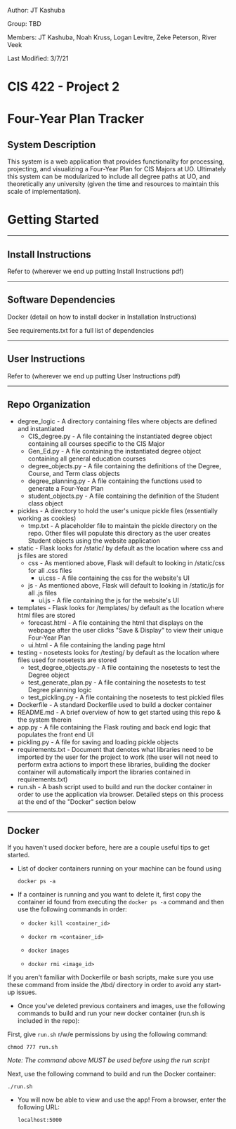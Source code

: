 Author: JT Kashuba

Group: TBD

Members: JT Kashuba, Noah Kruss, Logan Levitre, Zeke Peterson, River Veek

Last Modified: 3/7/21

# CIS 422 - Project 2
# Four-Year Plan Tracker

## System Description

This system is a web application that provides functionality for processing, projecting,
and visualizing a Four-Year Plan for CIS Majors at UO. Ultimately this system can be
modularized to include all degree paths at UO, and theoretically any university (given
the time and resources to maintain this scale of implementation).

# Getting Started

--------------------------------------------------------------------------------
## Install Instructions
Refer to (wherever we end up putting Install Instructions pdf)


--------------------------------------------------------------------------------
## Software Dependencies
Docker (detail on how to install docker in Installation Instructions)

See requirements.txt for a full list of dependencies


--------------------------------------------------------------------------------
## User Instructions
Refer to (wherever we end up putting User Instructions pdf)


--------------------------------------------------------------------------------
## Repo Organization
* degree_logic - A directory containing files where objects are defined and instantiated
    * CIS_degree.py - A file containing the instantiated degree object containing all courses specific to the CIS Major
    * Gen_Ed.py - A file containing the instantiated degree object containing all general education courses
    * degree_objects.py - A file containing the definitions of the Degree, Course, and Term class objects
    * degree_planning.py - A file containing the functions used to generate a Four-Year Plan
    * student_objects.py - A file containing the definition of the Student class object
* pickles - A directory to hold the user's unique pickle files (essentially working as cookies)
    * tmp.txt - A placeholder file to maintain the pickle directory on the repo. Other files will populate this directory as the user creates Student objects using the website application
* static - Flask looks for /static/ by default as the location where css and js files are stored
    * css - As mentioned above, Flask will default to looking in /static/css for all .css files
        * ui.css - A file containing the css for the website's UI
    * js - As mentioned above, Flask will default to looking in /static/js for all .js files
        * ui.js - A file containing the js for the website's UI
* templates - Flask looks for /templates/ by default as the location where html files are stored
    * forecast.html - A file containing the html that displays on the webpage after the user clicks "Save & Display" to view their unique Four-Year Plan
    * ui.html - A file containing the landing page html
* testing - nosetests looks for /testing/ by default as the location where files used for nosetests are stored
    * test_degree_objects.py - A file containing the nosetests to test the Degree object
    * test_generate_plan.py - A file containing the nosetests to test Degree planning logic
    * test_pickling.py - A file containing the nosetests to test pickled files
* Dockerfile - A standard Dockerfile used to build a docker container
* README.md - A brief overview of how to get started using this repo & the system therein
* app.py - A file containing the Flask routing and back end logic that populates the front end UI
* pickling.py - A file for saving and loading pickle objects
* requirements.txt - Document that denotes what libraries need to be imported by the user for the project to work (the user will not need to perform extra actions to import these libraries, building the docker container will automatically import the libraries contained in requirements.txt)
* run.sh - A bash script used to build and run the docker container in order to use the application via browser. Detailed steps on this process at the end of the "Docker" section below


--------------------------------------------------------------------------------
## Docker
If you haven't used docker before, here are a couple useful tips to get started.

* List of docker containers running on your machine can be found using

  ```
  docker ps -a
  ```

* If a container is running and you want to delete it, first copy the container id found from executing the `docker ps -a` command and then use the following commands in order:


    * `docker kill <container_id>`

    * `docker rm <container_id>`

    * `docker images`

    * `docker rmi <image_id>`


If you aren't familiar with Dockerfile or bash scripts, make sure you use these command from inside the /tbd/ directory in order to avoid any start-up issues.

* Once you've deleted previous containers and images, use the following commands to build and run your new docker container (run.sh is included in the repo):

First, give `run.sh` r/w/e permissions by using the following command:

  ```
  chmod 777 run.sh
  ```

*Note: The command above MUST be used before using the run script*

Next, use the following command to build and run the Docker container:

  ```
  ./run.sh
  ```

* You will now be able to view and use the app! From a browser, enter the following URL:

  ```
  localhost:5000
  ```
